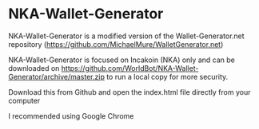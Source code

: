 # NKA-Wallet-Generator

NKA-Wallet-Generator is a modified version of the Wallet-Generator.net repository (https://github.com/MichaelMure/WalletGenerator.net)

NKA-Wallet-Generator is focused on Incakoin (NKA) only and can be downloaded on https://github.com/WorldBot/NKA-Wallet-Generator/archive/master.zip to run a local copy for more security.


Download this from Github and open the index.html file directly from your computer

I recommended using Google Chrome
